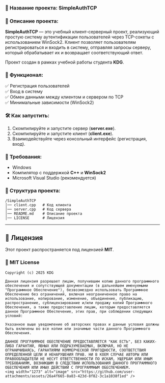 ### 🔐 **Название проекта:** **SimpleAuthTCP**  

### 📜 **Описание проекта:**  
**SimpleAuthTCP** — это учебный клиент-серверный проект, реализующий простую систему аутентификации пользователей через TCP-сокеты с использованием WinSock2. Клиент позволяет пользователям регистрироваться и входить в систему, отправляя запросы серверу, который обрабатывает их и возвращает соответствующий ответ.  

Проект создан в рамках учебной работы студента **KDG**.  

### 🚀 **Функционал:**  
✅ Регистрация пользователей  
✅ Вход в систему  
✅ Обмен данными между клиентом и сервером по TCP  
✅ Минимальные зависимости (WinSock2)  

### 🛠 **Как запустить:**  
1. Скомпилируйте и запустите сервер (**server.exe**).  
2. Скомпилируйте и запустите клиент (**client.exe**).  
3. Взаимодействуйте через консольный интерфейс (регистрация, вход).  

### 📌 **Требования:**  
- Windows  
- Компилятор с поддержкой **C++** и **WinSock2**  
- Microsoft Visual Studio (рекомендуется)  

### 📂 **Структура проекта:**  
```
/SimpleAuthTCP
│── client.cpp   # Код клиента
│── server.cpp   # Код сервера
│── README.md    # Описание проекта
│── LICENSE      # Лицензия
```

---

## 📝 **Лицензия**  
Этот проект распространяется под лицензией **MIT**.  

### 📜 **MIT License**  

```
Copyright (c) 2025 KDG

Данная лицензия разрешает лицам, получившим копию данного программного обеспечения и сопутствующей документации (в дальнейшем именуемыми "Программное Обеспечение"), безвозмездно использовать Программное Обеспечение без ограничений, включая неограниченное право на использование, копирование, изменение, объединение, публикацию, распространение, сублицензирование и/или продажу копий Программного Обеспечения, а также предоставление лицам, которым предоставляется данное Программное Обеспечение, этих прав, при соблюдении следующих условий:

Указанное выше уведомление об авторских правах и данные условия должны быть включены во все копии или значимые части данного Программного Обеспечения.

ДАННОЕ ПРОГРАММНОЕ ОБЕСПЕЧЕНИЕ ПРЕДОСТАВЛЯЕТСЯ "КАК ЕСТЬ", БЕЗ КАКИХ-ЛИБО ГАРАНТИЙ, ЯВНЫХ ИЛИ ПОДРАЗУМЕВАЕМЫХ, ВКЛЮЧАЯ, НО НЕ ОГРАНИЧИВАЯСЬ, ГАРАНТИЯМИ КОММЕРЧЕСКОЙ ПРИГОДНОСТИ, СООТВЕТСТВИЯ ОПРЕДЕЛЕННОЙ ЦЕЛИ И НЕНАРУШЕНИЯ ПРАВ. НИ В КОЕМ СЛУЧАЕ АВТОРЫ ИЛИ ПРАВООБЛАДАТЕЛИ НЕ НЕСУТ ОТВЕТСТВЕННОСТИ ПО ИСКАМ, УЩЕРБАМ ИЛИ ИНЫМ ТРЕБОВАНИЯМ, ВОЗНИКШИМ В СЛЕДСТВИИ ИСПОЛЬЗОВАНИЯ ДАННОГО ПРОГРАММНОГО ОБЕСПЕЧЕНИЯ ИЛИ ИНЫХ ДЕЙСТВИЙ С ПРОГРАММНЫМ ОБЕСПЕЧЕНИЕМ.
<img width="1273" alt="image" src="https://github.com/user-attachments/assets/26a4f665-8a83-423d-8f82-3c1a1038f1ed" />
```  
